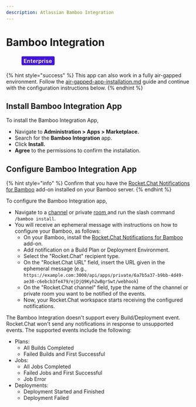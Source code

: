 ```yaml
---
description: Atlassian Bamboo Integration
---
```


# Bamboo Integration

<figure><img src="../../../../.gitbook/assets/2021-06-10_22-31-38 (3) (3) (3) (3) (3) (3) (3) (3) (3) (2) (3) (1) (1) (1) (1) (2) (1) (1) (1) (1) (1) (1) (4) (1) (1) (1) (1) (1) (1) (1) (34).jpg" alt=""><figcaption></figcaption></figure>

{% hint style="success" %}
This app can also work in a fully air-gapped environment. Follow the [air-gapped-app-installation.md](../../../../setup-and-configure/rocket.chat-air-gapped-deployment/air-gapped-app-installation.md "mention") guide and continue with the configuration instructions below.
{% endhint %}

## Install Bamboo Integration App

To install the Bamboo Integration App,

* Navigate to **Administration > Apps > Marketplace.**
* Search for the **Bamboo Integration** app.
* Click **Install.**
* **Agree** to the permissions to confirm the installation.

## Configure Bamboo Integration App

{% hint style="info" %}
Confirm that you have the  [Rocket.Chat Notifications for Bamboo](https://marketplace.atlassian.com/apps/1220022/rocket-chat-notifications-for-bamboo?tab=overview\&hosting=server) add-on installed on your Bamboo server.
{% endhint %}

To configure the Bamboo Integration app,

* Navigate to a [channel](../../../../use-rocket.chat/user-guides/rooms/channels/) or private [room ](../../../../use-rocket.chat/workspace-administration/rooms.md)and run the slash command `/bamboo install`.&#x20;
* You will receive an ephemeral message with instructions on how to configure your Bamboo, as follows:
  * On your Bamboo, install the [Rocket.Chat Notifications for Bamboo](https://marketplace.atlassian.com/apps/1220022/rocket-chat-notifications-for-bamboo) add-on.
  * Add notification on a Build Plan or Deployment Environment.
  * Select the "Rocket.Chat" recipient type.
  * On the "Rocket.Chat URL" field, insert the URL given in the ephemeral message (e.g., `https://example.com:3000/api/apps/private/6a7b5a37-b9bb-4d49-ae38-c6ebcb3fe479/ejDjQ9Kyh2wBgrSwt/webhook`)
  * On the "Rocket.Chat channel" field, type the name of the channel or private room you want to be notified of the events.
  * Now, your Rocket.Chat workspace starts receiving the configured notifications.

The Bamboo Integration doesn't support every Build/Deployment event. Rocket.Chat won't send any notifications in response to unsupported events. The supported events include the following:

* Plans:
  * All Builds Completed
  * Failed Builds and First Successful
* Jobs:
  * All Jobs Completed
  * Failed Jobs and First Successful
  * Job Error
* Deployments:
  * Deployment Started and Finished
  * Deployment Failed
